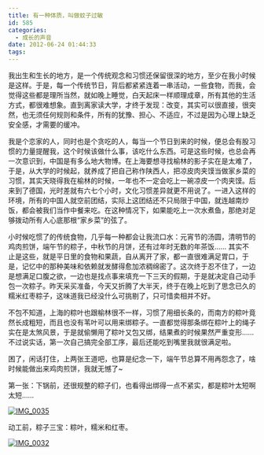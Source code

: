 ```yaml
---
title: 有一种体质，叫做蚊子过敏
id: 585
categories:
  - 成长的声音
date: 2012-06-24 01:44:33
tags:
---
```


我出生和生长的地方，是一个传统观念和习惯还保留很深的地方，至少在我小时候是这样。于是，每一个传统节日，背后都紧紧连着一串活动，一些食物，而我，会觉得这些都是理所当然，就如晚上睡觉，白天起床一样顺理成章，所有其他的生活方式，都很难想象。直到离家读大学，才终于发现：改变，其实可以很直接，很突然，也无须任何规则和条件，所有的犹豫、担心、不适应，不过是因为心理上缺乏安全感，才需要的缓冲。

我是个恋家的人，同时也是个贪吃的人，每当一个节日到来的时候，便总会有股习惯的力量提醒我，这个时候该做什么事，该吃什么东西。可是这些时候，也总会再一次意识到，中国是有多么地大物博。在上海要想寻找榆林的影子实在是太难了，于是，从大学的时候起，就养成了把自己称作陕西人，把凉皮肉夹馍当做家乡菜的习惯，其实天晓得我在榆林的时候，一年也不一定会吃上一碗凉皮一个肉夹馍。后来到了德国，光时差就有六七个小时，文化习惯差异就更不用说了。一进入这样的环境，所有的中国人就空前团结，实际上这团结还不只局限于中国，就连越南炒饭，都会被我们当作中餐来吃。在这种情况下，如果能吃上一次水煮鱼，那绝对足够拨动所有人心底那根“家乡菜”的弦了。

小时候吃惯了的传统食物，几乎每一种都会让我流口水：元宵节的汤圆，清明节的鸡肉煎饼，端午节的粽子，中秋节的月饼，还有过年时无数的年茶饭…… 其实不止是这些，就是平日里的食物和果蔬，自从离开了家，都一直很难满足胃口，于是，记忆中的那种美味和依赖就发酵得愈加浓稠绵密了。这次终于忍不住了，一边是想满足口腹之欲，一边也是找点事来填充一下三天的假期，于是就决定自己动手包一次粽子。昨天采买准备，今天又折腾了大半天，终于在晚上吃到了思念已久的糯米红枣粽子，这味道我已经没什么可挑剔了，只可惜卖相并不好。

不包不知道，上海的粽叶也跟榆林很不一样，习惯了用细长条的，而南方的粽叶竟然长成粗短，而且也没有苇叶可以用来绑粽子。一直都觉得那条绑在粽叶上的绳子实在是太煞风景，于是就偷懒用了粽叶又包又绑，结果煮的时候果然严重变形…… 不过说实话，第一次自己搞完全部工序，最后还能吃到嘴里我就很满足啦。

困了，闲话打住，上两张王道吧，也算是纪念一下，端午节总算不用再怨念了，啥时候能做出来鸡肉煎饼，我就无憾了~

第一张：下锅前，还很规整的粽子们，也看得出绑得一点不紧实，都是粽叶太短啊太短……

[![](http://lithilda.info/wp-content/uploads/2012/06/IMG_0035.jpg "IMG_0035")](http://lithilda.info/wp-content/uploads/2012/06/IMG_0035.jpg)

动工前，粽子三宝：粽叶，糯米和红枣。

[![](http://lithilda.info/wp-content/uploads/2012/06/IMG_0032.jpg "IMG_0032")](http://lithilda.info/wp-content/uploads/2012/06/IMG_0032.jpg)